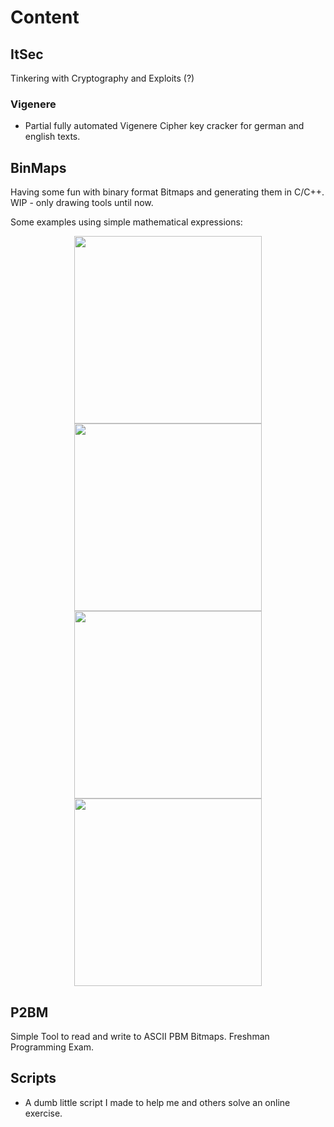 # Content

## ItSec

Tinkering with Cryptography and Exploits (?)
### Vigenere
* Partial fully automated Vigenere Cipher key cracker for german and english texts.

## BinMaps

Having some fun with binary format Bitmaps and generating them in C/C++. 
WIP - only drawing tools until now. 
<p>Some examples using simple mathematical expressions:

<p align="center">
  <img src="https://github.com/nkleemann/uni/blob/master/BinMaps/examples/1.png" width="300"/>
  <img src="https://github.com/nkleemann/uni/blob/master/BinMaps/examples/3.png" width="300"/>
    <img src="https://github.com/nkleemann/uni/blob/master/BinMaps/examples/4.png" width="300"/>
  <img src="https://github.com/nkleemann/uni/blob/master/BinMaps/examples/5.png" width="300"/>
</p>

## P2BM

Simple Tool to read and write to ASCII PBM Bitmaps. Freshman Programming Exam. 

## Scripts

* A dumb little script I made to help me and others solve an online exercise.
